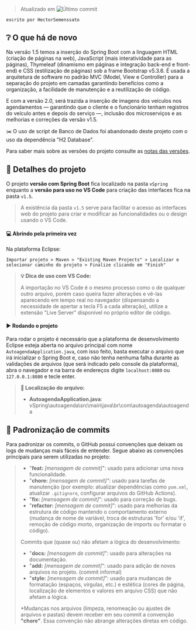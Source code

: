 > Atualizado em ![Último commit](https://img.shields.io/github/last-commit/camilla-sr/auto-agenda)
```
escrito por HectorSemenssato
```

## :grey_question: O que há de novo

Na versão 1.5 temos a inserção do Spring Boot com a linguagem HTML (criação de páginas na web), JavaScript (mais interatividade para as páginas), Thymeleaf (dinamismo em páginas e integração back-end e front-end) e CSS (estilização de páginas) sob a frame Bootstrap v5.3.6. É usada a arquitetura de software no padrão MVC (Model, View e Controller) para a separação do projeto em camadas garantindo benefícios como a organização, a facilidade de manutenção e a reutilização de código.

E com a versão 2.0, será trazida a inserção de imagens dos veículos nos agendamentos — garantindo que o cliente e o funcionário tenham registros do veículo antes e depois do serviço —, inclusão dos microserviços e as melhorias e correções da versão v1.5.

:scissors: O uso de script de Banco de Dados foi abandonado deste projeto com o uso da dependência "H2 Database".

Para saber mais sobre as versões do projeto consulte as [notas das versões](https://senacspedu-my.sharepoint.com/:w:/g/personal/hector_saraujo_senacsp_edu_br/EYegAuJ9oqRMpgmQJhWFQG8BGQmUio_9-MyUHb5FBYM0LQ?e=KWezNh).

## :mag_right: Detalhes do projeto

O projeto __versão com Spring Boot__ fica localizado na pasta `vSpring` enquanto a __versão para uso no VS Code__ para criação das interfaces fica na pasta `v1.5`.

> A existência da pasta `v1.5` serve para facilitar o acesso as interfaces web do projeto para criar e modificar as funcionalidades ou o design usando o VS Code.





#### :computer: Abrindo pela primeira vez 

Na plataforma Eclipse:
```
Importar projeto > Maven > "Existing Maven Projects" > Localizar e selecionar caminho do projeto > Finalize clicando em "Finish" 
```


> **:bulb: Dica de uso com VS Code:**
>
>A importação no VS Code é o mesmo processo como o de qualquer outro arquivo, porém caso queira fazer alterações e vê-las aparecendo em tempo real no navegador (dispensando a necessidade de apertar a tecla F5 a cada alteração), utilize a extensão "Live Server" disponível no próprio editor de código.



#### :arrow_forward: Rodando o projeto 

Para rodar o projeto é necessário que a plataforma de desenvolvimento Eclipse esteja aberta no arquivo principal com nome `AutoagendaApplication.java`, com isso feito, basta executar o arquivo que irá inicializar o Spring Boot e, caso não tenha nenhuma falha durante as validações de arquivos (que será indicado pelo console da plataforma), abra o navegador e na barra de endereços digite `localhost:8080` ou `127.0.0.1:8080` e tecle enter.


> **:round_pushpin: Localização do arquivo:**
> - **AutoagendaApplication.java**:
> vSpring\autoagenda\src\main\java\br\com\autoagenda\autoagenda



## :ledger: Padronização de commits
Para padronizar os commits, o GitHub possui convenções que deixam os logs de mudanças mais fáceis de entender. Segue abaixo as convenções principais para serem utilizadas no projeto:

> - "**feat:** *[mensagem de commit]*": usado para adicionar uma nova funcionalidade.
> - "**chore:** *[mensagem de commit]"*: usado para tarefas de manutenção (por exemplo: atualizar dependências como `pom.xml`, atualizar `.gitignore`, configurar arquivos do GitHub Actions).
> - "**fix:** *[mensagem de commit]*": usado para correção de bugs.
> - "**refactor:** *[mensagem de commit]*": usado para melhorias da estrutura de código mantendo o comportamento externo (mudança de nome de variável, troca de estruturas 'for' e/ou 'if', remoção de código morto, organização de imports ou formatar o código).
>
>
> Commits que (quase ou) não afetam a lógica do desenvolvimento:
>- "**docs:** *[mensagem de commit]*": usado para alterações na documentação.
> - "**add:** *[mensagem de commit]*": usado para adição de novos arquivos no projeto. (commit informal)
> - "**style:** *[mensagem de commit]*": usado para mudanças de formatação (espaços, vírgulas, etc.) e estética (cores de página, localização de elementos e valores em arquivo CSS) que não afetam a lógica.
>
> *Mudanças nos arquivos (limpeza, renomeação ou ajustes de arquivos e pastas) devem receber em seu commit a convenção **"chore"**. Essa convenção não abrange alterações diretas em código.






